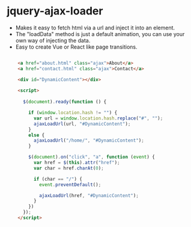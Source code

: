 # jquery-ajax-loader
- Makes it easy to fetch html via a url and inject it into an element.
- The  "loadData" method is just a default animation, you can use your own way of injecting the data.
- Easy to create Vue or React like page transitions.


```html

    <a href="about.html" class="ajax">About</a>
    <a href="contact.html" class="ajax">Contact</a>	

    <div id="DynamicContent"></div>
        
    <script>
        
      $(document).ready(function () {

        if (window.location.hash != "") {
          var url = window.location.hash.replace("#", "");
          ajaxLoadUrl(url, "#DynamicContent");
        }
        else {
          ajaxLoadUrl("/home/", "#DynamicContent");
        }

        $(document).on("click", "a", function (event) {
          var href = $(this).attr("href");
          var char = href.charAt(0);

          if (char == "/") {
            event.preventDefault();

            ajaxLoadUrl(href, "#DynamicContent");
          }
        })
      });
    </script>  



```
